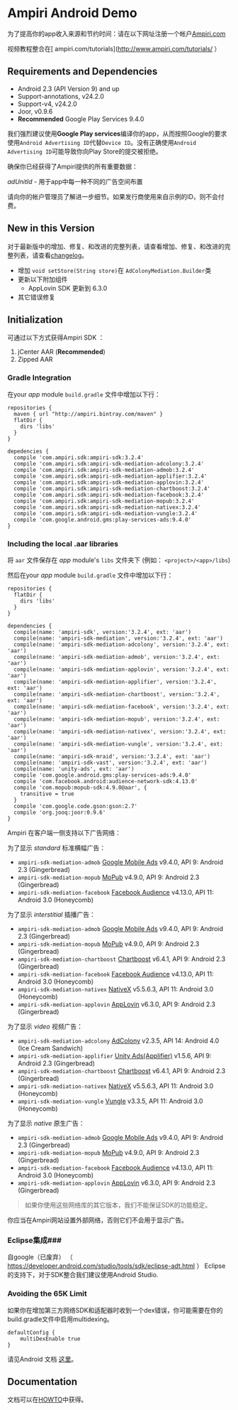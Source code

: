 # Ampiri Android Demo

为了提高你的app收入来源和节约时间：请在以下网址注册一个帐户[Ampiri.com](https://ampiri.com)

视频教程整合在[ ampiri.com/tutorials](http://www.ampiri.com/tutorials/ ）

## Requirements and Dependencies ##

* Android 2.3 (API Version 9) and up
* Support-annotations, v24.2.0
* Support-v4, v24.2.0
* Joor, v0.9.6
* **Recommended** Google Play Services 9.4.0

我们强烈建议使用**Google Play services**编译你的app，从而按照Google的要求使用`Android Advertising ID`代替`Device ID`。没有正确使用`Android Advertising ID`可能导致你向Play Store的提交被拒绝。

确保你已经获得了Ampiri提供的所有重要数据：

*adUnitId* -  用于app中每一种不同的广告空间布置

请向你的帐户管理员了解进一步细节。如果发行商使用来自示例的ID，则不会付费。

## New in this Version
对于最新版中的增加、修复、和改进的完整列表，请查看增加、修复、和改进的完整列表，请查看[changelog](../../CHANGELOG.md)。

- 增加  `void setStore(String store)`在 `AdColonyMediation.Builder`类
- 更新以下附加组件
	- AppLovin SDK 更新到 6.3.0
- 其它错误修复

## Initialization ##

可通过以下方式获得Ampiri SDK ：

1. jCenter AAR (**Recommended**)
2. Zipped AAR

### Gradle Integration ###

在your _app_ module `build.gradle` 文件中增加以下行：

```
repositories {
  maven { url "http://ampiri.bintray.com/maven" }
  flatDir {
    dirs 'libs'
  }
}

depedencies {
  compile 'com.ampiri.sdk:ampiri-sdk:3.2.4'
  compile 'com.ampiri.sdk:ampiri-sdk-mediation-adcolony:3.2.4'
  compile 'com.ampiri.sdk:ampiri-sdk-mediation-admob:3.2.4'
  compile 'com.ampiri.sdk:ampiri-sdk-mediation-applifier:3.2.4'
  compile 'com.ampiri.sdk:ampiri-sdk-mediation-applovin:3.2.4'
  compile 'com.ampiri.sdk:ampiri-sdk-mediation-chartboost:3.2.4'
  compile 'com.ampiri.sdk:ampiri-sdk-mediation-facebook:3.2.4'
  compile 'com.ampiri.sdk:ampiri-sdk-mediation-mopub:3.2.4'
  compile 'com.ampiri.sdk:ampiri-sdk-mediation-nativex:3.2.4'
  compile 'com.ampiri.sdk:ampiri-sdk-mediation-vungle:3.2.4'
  compile 'com.google.android.gms:play-services-ads:9.4.0'
}
```

### Including the local .aar libraries ###

将 `aar` 文件保存在 _app_ module's `libs` 文件夹下 (例如： `<project>/<app>/libs`)

然后在your _app_ module `build.gradle` 文件中增加以下行：

```
repositories {
  flatDir {
    dirs 'libs'
  }
}

dependencies {
  compile(name: 'ampiri-sdk', version:'3.2.4', ext: 'aar')
  compile(name: 'ampiri-sdk-mediation', version:'3.2.4', ext: 'aar')
  compile(name: 'ampiri-sdk-mediation-adcolony', version:'3.2.4', ext: 'aar')
  compile(name: 'ampiri-sdk-mediation-admob', version:'3.2.4', ext: 'aar')
  compile(name: 'ampiri-sdk-mediation-applovin', version:'3.2.4', ext: 'aar')
  compile(name: 'ampiri-sdk-mediation-applifier', version:'3.2.4', ext: 'aar')
  compile(name: 'ampiri-sdk-mediation-chartboost', version:'3.2.4', ext: 'aar')
  compile(name: 'ampiri-sdk-mediation-facebook', version:'3.2.4', ext: 'aar')
  compile(name: 'ampiri-sdk-mediation-mopub', version:'3.2.4', ext: 'aar')
  compile(name: 'ampiri-sdk-mediation-nativex', version:'3.2.4', ext: 'aar')
  compile(name: 'ampiri-sdk-mediation-vungle', version:'3.2.4', ext: 'aar')
  compile(name: 'ampiri-sdk-mraid', version:'3.2.4', ext: 'aar')
  compile(name: 'ampiri-sdk-vast', version:'3.2.4', ext: 'aar')
  compile(name: 'unity-ads', ext: 'aar')
  compile 'com.google.android.gms:play-services-ads:9.4.0'
  compile 'com.facebook.android:audience-network-sdk:4.13.0'
  compile 'com.mopub:mopub-sdk:4.9.0@aar', {
    transitive = true
  }
  compile 'com.google.code.gson:gson:2.7'
  compile 'org.jooq:joor:0.9.6'
}
```


Ampiri 在客户端一侧支持以下广告网络：


为了显示 *standard* 标准横幅广告：

* `ampiri-sdk-mediation-admob` [Google Mobile Ads](https://developers.google.com/admob/android/quick-start) v9.4.0, API 9: Android 2.3 (Gingerbread)
* `ampiri-sdk-mediation-mopub` [MoPub](https://github.com/mopub/mopub-android-sdk) v4.9.0, API 9: Android 2.3 (Gingerbread)
* `ampiri-sdk-mediation-facebook` [Facebook Audience](https://developers.facebook.com/docs/audience-network) v4.13.0, API 11: Android 3.0 (Honeycomb)

为了显示  *interstitial* 插播广告：

* `ampiri-sdk-mediation-admob` [Google Mobile Ads](https://developers.google.com/admob/android/quick-start) v9.4.0, API 9: Android 2.3 (Gingerbread)
* `ampiri-sdk-mediation-mopub` [MoPub](https://github.com/mopub/mopub-android-sdk) v4.9.0, API 9: Android 2.3 (Gingerbread)
* `ampiri-sdk-mediation-chartboost` [Chartboost](https://answers.chartboost.com/hc/en-us/articles/201219545-Download-Integrate-the-Chartboost-SDK-for-Android) v6.4.1, API 9: Android 2.3 (Gingerbread)
* `ampiri-sdk-mediation-facebook` [Facebook Audience](https://developers.facebook.com/docs/audience-network) v4.13.0, API 11: Android 3.0 (Honeycomb)
* `ampiri-sdk-mediation-nativex` [NativeX](https://github.com/nativex/NativeX-Android-SDK) v5.5.6.3, API 11: Android 3.0 (Honeycomb)
* `ampiri-sdk-mediation-applovin` [AppLovin](https://github.com/AppLovin/Android-Demo-App) v6.3.0, API 9: Android 2.3 (Gingerbread)

为了显示 *video* 视频广告：

		
* `ampiri-sdk-mediation-adcolony` [AdColony](https://github.com/AdColony/AdColony-Android-SDK) v2.3.5, API 14: Android 4.0 (Ice Cream Sandwich)
* `ampiri-sdk-mediation-applifier` [Unity Ads(Applifier)](https://github.com/Applifier/unity-ads-sdk) v1.5.6, API 9: Android 2.3 (Gingerbread)
* `ampiri-sdk-mediation-chartboost` [Chartboost](https://answers.chartboost.com/hc/en-us/articles/201219545-Download-Integrate-the-Chartboost-SDK-for-Android) v6.4.1, API 9: Android 2.3 (Gingerbread)
* `ampiri-sdk-mediation-nativex` [NativeX](https://github.com/nativex/NativeX-Android-SDK) v5.5.6.3, API 11: Android 3.0 (Honeycomb)
* `ampiri-sdk-mediation-vungle` [Vungle](https://v.vungle.com/sdk) v3.3.5, API 11: Android 3.0 (Honeycomb)

为了显示  *native* 原生广告：

* `ampiri-sdk-mediation-admob` [Google Mobile Ads](https://developers.google.com/admob/android/quick-start) v9.4.0, API 9: Android 2.3 (Gingerbread)
* `ampiri-sdk-mediation-mopub` [MoPub](https://github.com/mopub/mopub-android-sdk) v4.9.0, API 9: Android 2.3 (Gingerbread)
* `ampiri-sdk-mediation-facebook` [Facebook Audience](https://developers.facebook.com/docs/audience-network) v4.13.0, API 11: Android 3.0 (Honeycomb)
* `ampiri-sdk-mediation-applovin` [AppLovin](https://github.com/AppLovin/Android-Demo-App) v6.3.0, API 9: Android 2.3 (Gingerbread)


>  如果你使用这些网络库的其它版本，我们不能保证SDK的功能稳定。

你应当在Ampiri网站设置外部网络，否则它们不会用于显示广告。


### Eclipse集成###
自google（已废弃） （ https://developer.android.com/studio/tools/sdk/eclipse-adt.html ） Eclipse的支持下，对于SDK整合我们建议使用Android Studio.

### Avoiding the 65K Limit ###

如果你在增加第三方网络SDK和适配器时收到一个dex错误，你可能需要在你的build.gradle文件中启用multidexing。

```
defaultConfig {
    multiDexEnable true
}
```

请见Android 文档 [这里](https://developer.android.com/tools/building/multidex.html)。

## Documentation

文档可以在[HOWTO](HOWTO.md)中获得。
